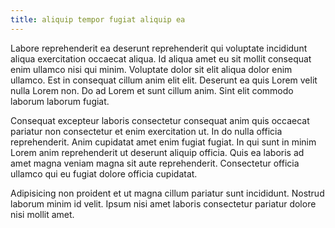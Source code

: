 ```yaml
---
title: aliquip tempor fugiat aliquip ea
---
```


Labore reprehenderit ea deserunt reprehenderit qui voluptate incididunt aliqua exercitation occaecat aliqua. Id aliqua amet eu sit mollit consequat enim ullamco nisi qui minim. Voluptate dolor sit elit aliqua dolor enim ullamco. Est in consequat cillum anim elit elit. Deserunt ea quis Lorem velit nulla Lorem non. Do ad Lorem et sunt cillum anim. Sint elit commodo laborum laborum fugiat.

Consequat excepteur laboris consectetur consequat anim quis occaecat pariatur non consectetur et enim exercitation ut. In do nulla officia reprehenderit. Anim cupidatat amet enim fugiat fugiat. In qui sunt in minim Lorem anim reprehenderit ut deserunt aliquip officia. Quis ea laboris ad amet magna veniam magna sit aute reprehenderit. Consectetur officia ullamco qui eu fugiat dolore officia cupidatat.

Adipisicing non proident et ut magna cillum pariatur sunt incididunt. Nostrud laborum minim id velit. Ipsum nisi amet laboris consectetur pariatur dolore nisi mollit amet.